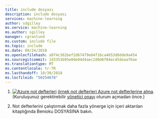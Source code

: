 ```yaml
---
title: include dosyası
description: include dosyası
services: machine-learning
author: sdgilley
ms.service: machine-learning
ms.author: sgilley
manager: cgronlund
ms.custom: include file
ms.topic: include
ms.date: 09/24/2018
ms.openlocfilehash: a974c362bef2d67479e64f16ca4653d8dde9a454
ms.sourcegitcommit: 1d3353b95e0de04d4aec2d0d6f84ec45deaaf6ae
ms.translationtype: MT
ms.contentlocale: tr-TR
ms.lasthandoff: 10/30/2018
ms.locfileid: "50254678"
---
```

1. [![Azure not defterleri](https://notebooks.azure.com/launch.png)](https://aka.ms/aml-clone-azure-notebooks) [örnek not defterleri Azure not defterlerine alma](https://aka.ms/aml-clone-azure-notebooks). (Kuruluşunuz gerektirebilir [yönetici onayı](https://notebooks.azure.com/help/signing-up/work-or-school-account/admin-consent) oturum açmadan önce.)

1. Not defterlerini çalıştırmak daha fazla yönerge için içeri aktarılan kitaplığında Benioku DOSYASINA bakın.

